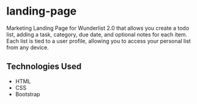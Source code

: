 # landing-page
Marketing Landing Page for Wunderlist 2.0 that allows you create a todo list, adding a task, category, due date, and optional notes for each item. Each list is tied to a user profile, allowing you to access your personal list from any device.

## Technologies Used
  - HTML
  - CSS
  - Bootstrap
